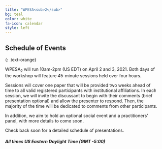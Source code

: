 ```yaml
---
title: "WPESA<sub>2</sub>"
bg: teal
color: white
fa-icon: calendar
style: left
---
```



## Schedule of Events
{: .text-orange}

WPESA<sub>2</sub> will run 10am-2pm (US EDT) on April 2 and 3, 2021. Both days of the workshop will feature 45-minute sessions held over four hours.

Sessions will cover one paper that will be provided two weeks ahead of time to all valid registered participants with institutional affiliations. In each session, we will invite the discussant to begin with their comments (brief presentation optional) and allow the presenter to respond. Then, the majority of the time will be dedicated to comments from other participants.

In addition, we aim to hold an optional social event and a practitioners’ panel, with more details to come soon.

Check back soon for a detailed schedule of presentations.

#### *All times US Eastern Daylight Time (GMT -5:00)*
